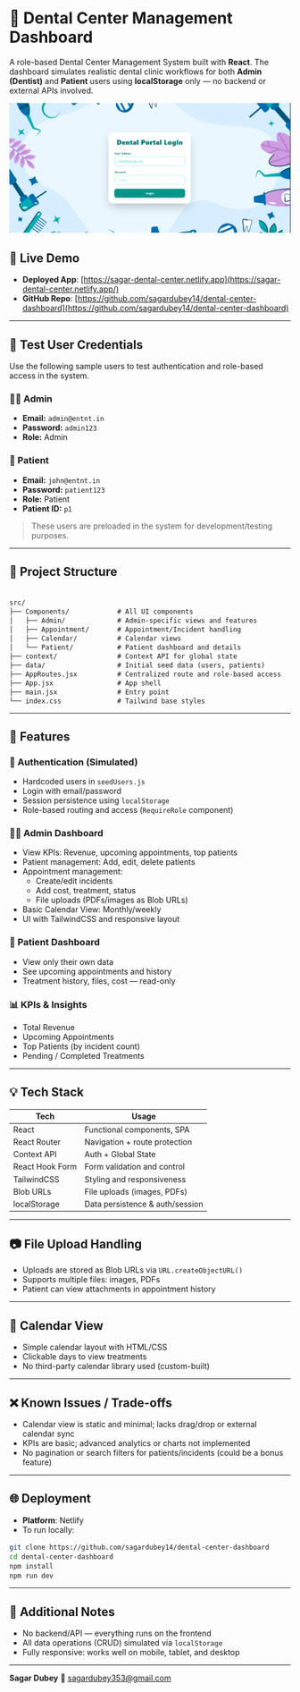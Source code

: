 
# 🦷 Dental Center Management Dashboard

A role-based Dental Center Management System built with **React**. The dashboard simulates realistic dental clinic workflows for both **Admin (Dentist)** and **Patient** users using **localStorage** only — no backend or external APIs involved.

![Root Screenshot](ss/root.png)


## 🚀 Live Demo

- **Deployed App**: [https://sagar-dental-center.netlify.app](https://sagar-dental-center.netlify.app/)
- **GitHub Repo**: [https://github.com/sagardubey14/dental-center-dashboard](https://github.com/sagardubey14/dental-center-dashboard)



---

## 🧪 Test User Credentials

Use the following sample users to test authentication and role-based access in the system.

### 👨‍💼 Admin

* **Email:** `admin@entnt.in`
* **Password:** `admin123`
* **Role:** Admin

### 👤 Patient

* **Email:** `john@entnt.in`
* **Password:** `patient123`
* **Role:** Patient
* **Patient ID:** `p1`

> These users are preloaded in the system for development/testing purposes.

---

## 📁 Project Structure

```

src/
├── Components/            # All UI components
│   ├── Admin/             # Admin-specific views and features
│   ├── Appointment/       # Appointment/Incident handling
│   ├── Calendar/          # Calendar views
│   └── Patient/           # Patient dashboard and details
├── context/               # Context API for global state
├── data/                  # Initial seed data (users, patients)
├── AppRoutes.jsx          # Centralized route and role-based access
├── App.jsx                # App shell
├── main.jsx               # Entry point
└── index.css              # Tailwind base styles

````

---

## 🧪 Features

### 🔐 Authentication (Simulated)
- Hardcoded users in `seedUsers.js`
- Login with email/password
- Session persistence using `localStorage`
- Role-based routing and access (`RequireRole` component)

### 🧑‍⚕️ Admin Dashboard
- View KPIs: Revenue, upcoming appointments, top patients
- Patient management: Add, edit, delete patients
- Appointment management:
  - Create/edit incidents
  - Add cost, treatment, status
  - File uploads (PDFs/images as Blob URLs)
- Basic Calendar View: Monthly/weekly
- UI with TailwindCSS and responsive layout

### 👤 Patient Dashboard
- View only their own data
- See upcoming appointments and history
- Treatment history, files, cost — read-only

### 📊 KPIs & Insights
- Total Revenue
- Upcoming Appointments
- Top Patients (by incident count)
- Pending / Completed Treatments

---

## 💡 Tech Stack

| Tech         | Usage                            |
|--------------|-----------------------------------|
| React        | Functional components, SPA        |
| React Router | Navigation + route protection     |
| Context API  | Auth + Global State               |
| React Hook Form | Form validation and control    |
| TailwindCSS  | Styling and responsiveness        |
| Blob URLs    | File uploads (images, PDFs)       |
| localStorage | Data persistence & auth/session   |

---

## 📷 File Upload Handling

- Uploads are stored as Blob URLs via `URL.createObjectURL()`
- Supports multiple files: images, PDFs
- Patient can view attachments in appointment history

---

## 📆 Calendar View

- Simple calendar layout with HTML/CSS
- Clickable days to view treatments
- No third-party calendar library used (custom-built)

---

## ❌ Known Issues / Trade-offs

- Calendar view is static and minimal; lacks drag/drop or external calendar sync
- KPIs are basic; advanced analytics or charts not implemented
- No pagination or search filters for patients/incidents (could be a bonus feature)

---

## 🌐 Deployment

- **Platform**:  Netlify 
- To run locally:

```bash
git clone https://github.com/sagardubey14/dental-center-dashboard
cd dental-center-dashboard
npm install
npm run dev
````

---

## 📌 Additional Notes

* No backend/API — everything runs on the frontend
* All data operations (CRUD) simulated via `localStorage`
* Fully responsive: works well on mobile, tablet, and desktop

---

**Sagar Dubey** 📧 [sagardubey353@gmail.com](mailto:sagardubey353@gmail.com)